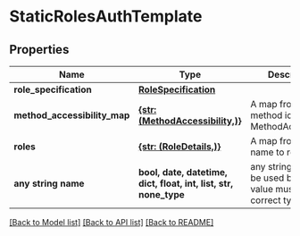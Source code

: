 # StaticRolesAuthTemplate


## Properties
Name | Type | Description | Notes
------------ | ------------- | ------------- | -------------
**role_specification** | [**RoleSpecification**](RoleSpecification.md) |  | 
**method_accessibility_map** | [**{str: (MethodAccessibility,)}**](MethodAccessibility.md) | A map from a method identifier to MethodAccessibility | 
**roles** | [**{str: (RoleDetails,)}**](RoleDetails.md) | A map from role name to role details | [optional] 
**any string name** | **bool, date, datetime, dict, float, int, list, str, none_type** | any string name can be used but the value must be the correct type | [optional]

[[Back to Model list]](../README.md#documentation-for-models) [[Back to API list]](../README.md#documentation-for-api-endpoints) [[Back to README]](../README.md)


